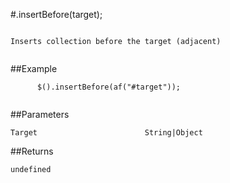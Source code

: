 #.insertBefore(target);

```

Inserts collection before the target (adjacent)
      
```

##Example

```
      $().insertBefore(af("#target"));
      
```


##Parameters

```
Target                        String|Object

```

##Returns

```
undefined
```

